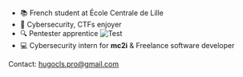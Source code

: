 - :books: French student at École Centrale de Lille
- :thought_balloon: Cybersecurity, CTFs enjoyer
- :mag: Pentester apprentice ![Test](https://tryhackme.com/badge/1495678)
- :computer: Cybersecurity intern for **mc2i** & Freelance software developer

Contact: hugocls.pro@gmail.com
